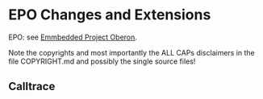 
# EPO Changes and Extensions

EPO: see [Emmbedded Project Oberon](https://astrobe.com/RISC5/ReadMe.htm).

Note the copyrights and most importantly the ALL CAPs disclaimers in the file COPYRIGHT.md and possibly the single source files!

## Calltrace
